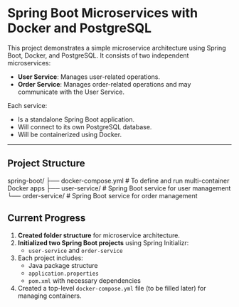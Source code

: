 # Spring Boot Microservices with Docker and PostgreSQL

This project demonstrates a simple microservice architecture using Spring Boot, Docker, and PostgreSQL. It consists of two independent microservices:

- **User Service**: Manages user-related operations.
- **Order Service**: Manages order-related operations and may communicate with the User Service.

Each service:
- Is a standalone Spring Boot application.
- Will connect to its own PostgreSQL database.
- Will be containerized using Docker.

---

##  Project Structure
spring-boot/
├── docker-compose.yml # To define and run multi-container Docker apps
├── user-service/ # Spring Boot service for user management
└── order-service/ # Spring Boot service for order management

##  Current Progress

1. **Created folder structure** for microservice architecture.
2. **Initialized two Spring Boot projects** using Spring Initializr:
    - `user-service` and `order-service`
3. Each project includes:
    - Java package structure
    - `application.properties`
    - `pom.xml` with necessary dependencies
4. Created a top-level `docker-compose.yml` file (to be filled later) for managing containers.
